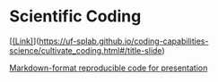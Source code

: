 # Scientific Coding

[[(Link)](ccc-overview.png)](https://uf-splab.github.io/coding-capabilities-science/cultivate_coding.html#/title-slide)

[Markdown-format reproducible code for presentation](cultivate_coding.qmd)

